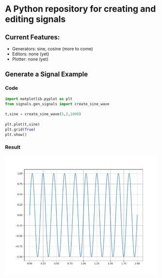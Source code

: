 # A Python repository for creating and editing signals

## Current Features:

- Generators: sine, cosine (more to come)
- Editors: none (yet)
- Plotter: none (yet)

## Generate a Signal Example

### Code
```python
import matplotlib.pyplot as plt
from signals.gen_signals import create_sine_wave

t,sine = create_sine_wave(5,2,1000)

plt.plot(t,sine)
plt.grid(True)
plt.show()
```
### Result

 ![Signal Plot](images/sine_wave.png)
